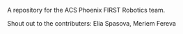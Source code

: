 A repository for the ACS Phoenix FIRST Robotics team. 

Shout out to the contributers: Elia Spasova, Meriem Fereva
